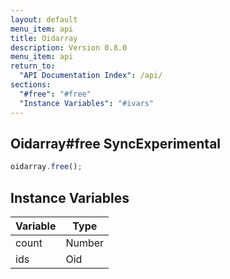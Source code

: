 ```yaml
---
layout: default
menu_item: api
title: Oidarray
description: Version 0.8.0
menu_item: api
return_to:
  "API Documentation Index": /api/
sections:
  "#free": "#free"
  "Instance Variables": "#ivars"
---
```


## <a name="free"></a><span>Oidarray#</span>free <span class="tags"><span class="sync">Sync</span><span class="experimental">Experimental</span></span>

```js
oidarray.free();
```

## <a name="ivars"></a>Instance Variables

| Variable | Type |
| --- | --- |
| <a name="count"></a>count | Number |
| <a name="ids"></a>ids | Oid |

